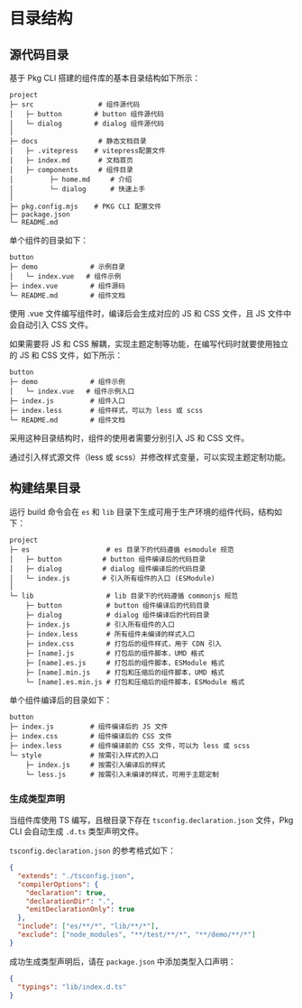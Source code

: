 # 目录结构

## 源代码目录

基于 Pkg CLI 搭建的组件库的基本目录结构如下所示：

```
project
├─ src                # 组件源代码
│   ├─ button        # button 组件源代码
│   └─ dialog        # dialog 组件源代码
│
├─ docs               # 静态文档目录
│   ├─ .vitepress    # vitepress配置文件
│   ├─ index.md       # 文档首页
│   ├─ components     # 组件目录
│         ├─ home.md     # 介绍
│         └─ dialog      # 快速上手
│
├─ pkg.config.mjs    # PKG CLI 配置文件
├─ package.json
└─ README.md
```

单个组件的目录如下：

```
button
├─ demo             # 示例目录
│   └─ index.vue   # 组件示例
├─ index.vue        # 组件源码
└─ README.md        # 组件文档
```

使用 .vue 文件编写组件时，编译后会生成对应的 JS 和 CSS 文件，且 JS 文件中会自动引入 CSS 文件。

如果需要将 JS 和 CSS 解耦，实现主题定制等功能，在编写代码时就要使用独立的 JS 和 CSS 文件，如下所示：

```
button
├─ demo             # 组件示例
│   └─ index.vue   # 组件示例入口
├─ index.js         # 组件入口
├─ index.less       # 组件样式，可以为 less 或 scss
└─ README.md        # 组件文档
```

采用这种目录结构时，组件的使用者需要分别引入 JS 和 CSS 文件。

通过引入样式源文件（less 或 scss）并修改样式变量，可以实现主题定制功能。

## 构建结果目录

运行 build 命令会在 `es` 和 `lib` 目录下生成可用于生产环境的组件代码，结构如下：

```
project
├─ es                   # es 目录下的代码遵循 esmodule 规范
│   ├─ button          # button 组件编译后的代码目录
│   ├─ dialog          # dialog 组件编译后的代码目录
│   └─ index.js        # 引入所有组件的入口 (ESModule)
│
└─ lib                  # lib 目录下的代码遵循 commonjs 规范
    ├─ button           # button 组件编译后的代码目录
    ├─ dialog           # dialog 组件编译后的代码目录
    ├─ index.js         # 引入所有组件的入口
    ├─ index.less       # 所有组件未编译的样式入口
    ├─ index.css        # 打包后的组件样式，用于 CDN 引入
    ├─ [name].js        # 打包后的组件脚本，UMD 格式
    ├─ [name].es.js     # 打包后的组件脚本，ESModule 格式
    ├─ [name].min.js    # 打包和压缩后的组件脚本，UMD 格式
    └─ [name].es.min.js # 打包和压缩后的组件脚本，ESModule 格式
```

单个组件编译后的目录如下：

```
button
├─ index.js         # 组件编译后的 JS 文件
├─ index.css        # 组件编译后的 CSS 文件
├─ index.less       # 组件编译前的 CSS 文件，可以为 less 或 scss
└─ style            # 按需引入样式的入口
    ├─ index.js     # 按需引入编译后的样式
    └─ less.js      # 按需引入未编译的样式，可用于主题定制
```

### 生成类型声明

当组件库使用 TS 编写，且根目录下存在 `tsconfig.declaration.json` 文件，Pkg CLI 会自动生成 `.d.ts` 类型声明文件。

`tsconfig.declaration.json` 的参考格式如下：

```json
{
  "extends": "./tsconfig.json",
  "compilerOptions": {
    "declaration": true,
    "declarationDir": ".",
    "emitDeclarationOnly": true
  },
  "include": ["es/**/*", "lib/**/*"],
  "exclude": ["node_modules", "**/test/**/*", "**/demo/**/*"]
}
```

成功生成类型声明后，请在 `package.json` 中添加类型入口声明：

```json
{
  "typings": "lib/index.d.ts"
}
```
